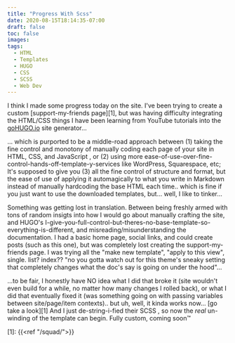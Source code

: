 ```yaml
---
title: "Progress With Scss"
date: 2020-08-15T18:14:35-07:00
draft: false
toc: false
images:
tags: 
  - HTML
  - Templates
  - HUGO
  - CSS
  - SCSS
  - Web Dev
---
```


I think I made some progress today on the site. I've been trying to create a custom [support-my-friends page][1], but was having difficulty integrating the HTML/CSS things I have been learning from YouTube tutorials into the [goHUGO.io](https://gohugo.io/) site generator...

... which is purported to be a middle-road approach between (1) taking the fine control and monotony of manually coding each page of your site in HTML, CSS, and JavaScript , or (2) using more ease-of-use-over-fine-control-hands-off-template-y-services like WordPress, Squarespace, etc; It's supposed to give you (3) all the fine control of structure and format, but the ease of use of applying it automagically to what you write in Markdown instead of manually hardcoding the base HTML each time.. which is fine if you just want to use the downloaded templates, but... well, I like to tinker... 

Something was getting lost in translation. Between being freshly armed with tons of random insigts into how I would go about manually crafting the site, and HUGO's I-give-you-full-control-but-theres-no-base-template-so-everything-is-different, and misreading/misunderstanding the documentation. I had a basic home page, social links, and could create posts (such as this one), but was completely lost creating the support-my-friends page. I was trying all the "make new template", "apply to this view", single. list? index?? "no you gotta watch out for this theme's sneaky setting that completely changes what the doc's say is going on under the hood"...

...to be fair, I honestly have NO idea what I did that broke it (site wouldn't even build for a while, no matter how many changes I rolled back), or what I did that eventually fixed it (was something going on with passing variables between site/page/item contexts).. but uh, well, it kinda works now... [go take a look][1] And I just de-string-i-fied their SCSS , so now the *real* un-winding of the template can begin. Fully custom, coming soon™

[1]: {{<ref "/squad/">}}